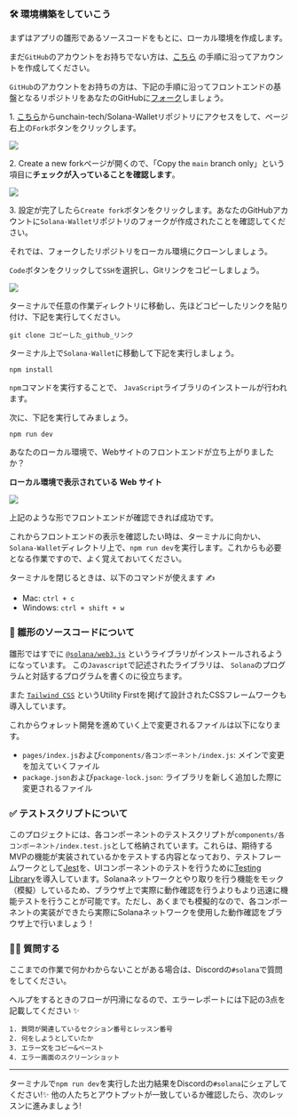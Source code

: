 ### 🛠 環境構築をしていこう

まずはアプリの雛形であるソースコードをもとに、ローカル環境を作成します。

まだ`GitHub`のアカウントをお持ちでない方は、[こちら](https://qiita.com/okumurakengo/items/848f7177765cf25fcde0) の手順に沿ってアカウントを作成してください。

`GitHub`のアカウントをお持ちの方は、下記の手順に沿ってフロントエンドの基盤となるリポジトリをあなたのGitHubに[フォーク](https://denno-sekai.com/github-fork/)しましょう。

1\. [こちら](https://github.com/unchain-tech/Solana-Wallet.git)からunchain-tech/Solana-Walletリポジトリにアクセスをして、ページ右上の`Fork`ボタンをクリックします。

![](/public/images/Solana-Wallet/section-0/0_2_2.png)

2\. Create a new forkページが開くので、「Copy the `main` branch only」という項目に**チェックが入っていることを確認します**。

![](/public/images/Solana-Wallet/section-0/0_2_3.png)

3\. 設定が完了したら`Create fork`ボタンをクリックします。あなたのGitHubアカウントに`Solana-Wallet`リポジトリのフォークが作成されたことを確認してください。

それでは、フォークしたリポジトリをローカル環境にクローンしましょう。

`Code`ボタンをクリックして`SSH`を選択し、Gitリンクをコピーしましょう。

![](/public/images/Solana-Wallet/section-0/0_2_4.png)

ターミナルで任意の作業ディレクトリに移動し、先ほどコピーしたリンクを貼り付け、下記を実行してください。

```
git clone コピーした_github_リンク
```

ターミナル上で`Solana-Wallet`に移動して下記を実行しましょう。

```
npm install
```

`npm`コマンドを実行することで、 `JavaScript`ライブラリのインストールが行われます。

次に、下記を実行してみましょう。

```
npm run dev
```

あなたのローカル環境で、Webサイトのフロントエンドが立ち上がりましたか？

**ローカル環境で表示されている Web サイト**

![](/public/images/Solana-Wallet/section-0/0_2_1.png)

上記のような形でフロントエンドが確認できれば成功です。

これからフロントエンドの表示を確認したい時は、ターミナルに向かい、`Solana-Wallet`ディレクトリ上で、`npm run dev`を実行します。これからも必要となる作業ですので、よく覚えておいてください。

ターミナルを閉じるときは、以下のコマンドが使えます ✍️

- Mac: `ctrl + c`
- Windows: `ctrl + shift + w`

### 🎁 雛形のソースコードについて

雛形ではすでに [`@solana/web3.js`](https://solana-labs.github.io/solana-web3.js/index.html) というライブラリがインストールされるようになっています。 この`Javascript`で記述されたライブラリは、 `Solana`のプログラムと対話するプログラムを書くのに役立ちます。

また [`Tailwind CSS`](https://tailwindcss.com/) というUtility Firstを掲げて設計されたCSSフレームワークも導入しています。

これからウォレット開発を進めていく上で変更されるファイルは以下になります。

- `pages/index.js`および`components/各コンポーネント/index.js`: メインで変更を加えていくファイル
- `package.json`および`package-lock.json`: ライブラリを新しく追加した際に変更されるファイル

### ✅ テストスクリプトについて

このプロジェクトには、各コンポーネントのテストスクリプトが`components/各コンポーネント/index.test.js`として格納されています。これらは、期待するMVPの機能が実装されているかをテストする内容となっており、テストフレームワークとして[Jest](https://jestjs.io/ja/)を、UIコンポーネントのテストを行うために[Testing Library](https://testing-library.com/)を導入しています。Solanaネットワークとやり取りを行う機能をモック（模擬）しているため、ブラウザ上で実際に動作確認を行うよりもより迅速に機能テストを行うことが可能です。ただし、あくまでも模擬的なので、各コンポーネントの実装ができたら実際にSolanaネットワークを使用した動作確認をブラウザ上で行いましょう！

### 🙋‍♂️ 質問する

ここまでの作業で何かわからないことがある場合は、Discordの`#solana`で質問をしてください。

ヘルプをするときのフローが円滑になるので、エラーレポートには下記の3点を記載してください ✨

```
1. 質問が関連しているセクション番号とレッスン番号
2. 何をしようとしていたか
3. エラー文をコピー&ペースト
4. エラー画面のスクリーンショット
```
---

ターミナルで`npm run dev`を実行した出力結果をDiscordの`#solana`にシェアしてください!✨ 他の人たちとアウトプットが一致しているか確認したら、次のレッスンに進みましょう!
